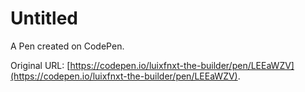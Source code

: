 # Untitled

A Pen created on CodePen.

Original URL: [https://codepen.io/luixfnxt-the-builder/pen/LEEaWZV](https://codepen.io/luixfnxt-the-builder/pen/LEEaWZV).

